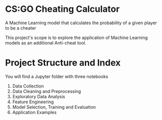 # CS:GO Cheating Calculator
A Machine Learning model that calculates the probability of a given player to be a cheater

This project's scope is to explore the application of Machine Learning models as an additional Anti-cheat tool. 
# Project Structure and Index
You will find a Jupyter folder with three notebooks

1. Data Collection
2. Data Cleaning and Preprocessing
3. Exploratory Data Analysis
4. Feature Engineering
5. Model Selection, Training and Evaluation
6. Application Examples
